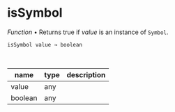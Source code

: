 # isSymbol

_Function_ &bull; Returns true if _value_ is an instance of `Symbol`.

<pre><code>isSymbol value &rarr; boolean</code></pre>
<br>

| name | type | description |
|------|------|-------------|
|value|any||
|boolean|any||



